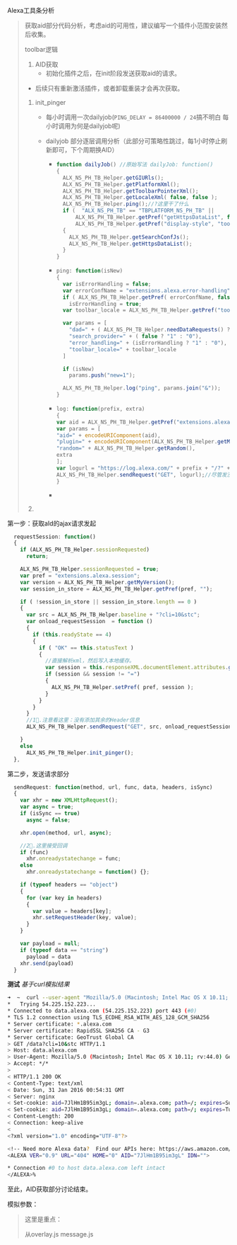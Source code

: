 Alexa工具条分析

> 获取aid部分代码分析，考虑aid的可用性，建议编写一个插件小范围安装然后收集。
> 
> toolbar逻辑
> 
> 1. AID获取
>    - 初始化插件之后，在init阶段发送获取aid的请求。
> 
> 
> - 后续只有重新激活插件，或者卸载重装才会再次获取。
> 
> 
> 1. init_pinger 
>    
>    * 每小时调用一次dailyjob(`PING_DELAY = 86400000 / 24`搞不明白 每小时调用为何是dailyjob呢)
>      
>    * dailyjob 部分逐层调用分析（此部分可策略性跳过，每1小时停止刷新即可，下个周期换AID）
>      
>      * ``` javascript
>        function dailyJob() //原始写法 dailyJob: function()
>        {
>          ALX_NS_PH_TB_Helper.getGIURls();
>          ALX_NS_PH_TB_Helper.getPlatformXml();
>          ALX_NS_PH_TB_Helper.getToolbarPointerXml();
>          ALX_NS_PH_TB_Helper.getLocaleXml( false, false );
>          ALX_NS_PH_TB_Helper.ping();//?这里干了什么
>          if (  "ALX_NS_PH_TB" == "TBPLATFORM_NS_PH_TB" || 
>              ALX_NS_PH_TB_Helper.getPref("getHttpsDataList", false) || 
>              ALX_NS_PH_TB_Helper.getPref("display-style", "toolbar") == "statusbar" )
>          {
>            ALX_NS_PH_TB_Helper.getSearchConfJs();
>            ALX_NS_PH_TB_Helper.getHttpsDataList();
>          }
>        }
>        ```
>        
>      * ``` javascript
>        ping: function(isNew)
>        {
>          var isErrorHandling = false;
>          var errorConfName = "extensions.alexa.error-handling";
>          if ( ALX_NS_PH_TB_Helper.getPref( errorConfName, false ) )
>            isErrorHandling = true;
>          var toolbar_locale = ALX_NS_PH_TB_Helper.getPref("toolbarLocale", "default");
>        
>          var params = [
>            "dad=" + ( ALX_NS_PH_TB_Helper.needDataRequests() ? "1" : "0" ),
>            "search_provider=" + ( false ? "1" : "0"),
>            "error_handling=" + (isErrorHandling ? "1" : "0"),
>            "toolbar_locale=" + toolbar_locale
>          ]
>        
>          if (isNew)
>            params.push("new=1");
>        
>          ALX_NS_PH_TB_Helper.log("ping", params.join("&"));
>        }
>        ```
>        
>      * ``` javascript
>        log: function(prefix, extra)
>        {
>        var aid = ALX_NS_PH_TB_Helper.getPref("extensions.alexa.session", "");
>        var params = [
>        "aid=" + encodeURIComponent(aid),
>        "plugin=" + encodeURIComponent(ALX_NS_PH_TB_Helper.getMyVersion()),
>        "random=" + ALX_NS_PH_TB_Helper.getRandom(),
>        extra
>        ];
>        var logurl = "https://log.alexa.com/" + prefix + "/?" + params.join("&");
>        ALX_NS_PH_TB_Helper.sendRequest("GET", logurl);//尽管发没HEADER信息
>        }
>        ```
>        
>      * ​
>    
> 2. ​

第一步：获取aId的ajax请求发起

``` javascript
  requestSession: function()
  {
    if (ALX_NS_PH_TB_Helper.sessionRequested)
      return;

    ALX_NS_PH_TB_Helper.sessionRequested = true;
    var pref = "extensions.alexa.session";
    var version = ALX_NS_PH_TB_Helper.getMyVersion();
    var session_in_store = ALX_NS_PH_TB_Helper.getPref(pref, "");

    if ( !session_in_store || session_in_store.length == 0 )
    {
      var src = ALX_NS_PH_TB_Helper.baseline + "?cli=10&stc";
      var onload_requestSession  = function ()
      {
        if (this.readyState == 4)
        {
          if ( "OK" == this.statusText )
          {
       		//直接解析xml，然后写入本地缓存。
            var session = this.responseXML.documentElement.attributes.getNamedItem("AID").value;
            if (session && session != "=")
            {
              ALX_NS_PH_TB_Helper.setPref( pref, session );
            }
          }
        }
      }
	  //1⃣️.注意看这里：没有添加其余的Header信息
      ALX_NS_PH_TB_Helper.sendRequest("GET", src, onload_requestSession)

    }
    else
      ALX_NS_PH_TB_Helper.init_pinger();
  },
```

第二步，发送请求部分

``` javascript
  sendRequest: function(method, url, func, data, headers, isSync)
  {
    var xhr = new XMLHttpRequest();
    var async = true; 
    if (isSync == true)
      async = false;

    xhr.open(method, url, async);

    //2⃣️.这里接受回调
    if (func)
      xhr.onreadystatechange = func;
    else
      xhr.onreadystatechange = function() {};

    if (typeof headers == "object")
    {
      for (var key in headers)
      {
        var value = headers[key];
        xhr.setRequestHeader(key, value);
      } 
    }

    var payload = null;
    if (typeof data == "string")
      payload = data
    xhr.send(payload)
  }
```

**测试** _基于curl模拟结果_

``` bash
➜  ~  curl --user-agent "Mozilla/5.0 (Macintosh; Intel Mac OS X 10.11; rv:44.0) Gecko/20100101 Firefox/44.0" "https://data.alexa.com/data?cli=10&stc" -v
*   Trying 54.225.152.223...
* Connected to data.alexa.com (54.225.152.223) port 443 (#0)
* TLS 1.2 connection using TLS_ECDHE_RSA_WITH_AES_128_GCM_SHA256
* Server certificate: *.alexa.com
* Server certificate: RapidSSL SHA256 CA - G3
* Server certificate: GeoTrust Global CA
> GET /data?cli=10&stc HTTP/1.1
> Host: data.alexa.com
> User-Agent: Mozilla/5.0 (Macintosh; Intel Mac OS X 10.11; rv:44.0) Gecko/20100101 Firefox/44.0
> Accept: */*
>
< HTTP/1.1 200 OK
< Content-Type: text/xml
< Date: Sun, 31 Jan 2016 00:54:31 GMT
< Server: nginx
< Set-cookie: aid=7JlHm1B95im3gL; domain=.alexa.com; path=/; expires=Sun Jan 31 00:54:31 2018
< Set-cookie: aid=7JlHm1B95im3gL; domain=.alexa.com; path=/; expires=Tue Feb  2 00:54:31 2016
< Content-Length: 200
< Connection: keep-alive
<
<?xml version="1.0" encoding="UTF-8"?>

<!-- Need more Alexa data?  Find our APIs here: https://aws.amazon.com/alexa/ -->
<ALEXA VER="0.9" URL="404" HOME="0" AID="7JlHm1B95im3gL" IDN="">

* Connection #0 to host data.alexa.com left intact
</ALEXA>%
```

至此，AID获取部分讨论结束。



模拟参数：

> 这里是重点：
> 
> 从overlay.js message.js